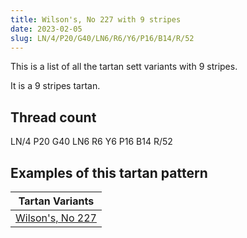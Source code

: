 ```yaml
---
title: Wilson's, No 227 with 9 stripes
date: 2023-02-05
slug: LN/4/P20/G40/LN6/R6/Y6/P16/B14/R/52
---
```

This is a list of all the tartan sett variants with 9 stripes.

It is a 9 stripes tartan.


## Thread count
LN/4 P20 G40 LN6 R6 Y6 P16 B14 R/52

## Examples of this tartan pattern

| Tartan Variants |
|---------------|
| [Wilson's, No 227](/variants/ln/4/p20/g40/ln6/r6/y6/p16/b14/r/52-b5480b0-g008000-lne0e0e0-p800080-rc00000-yf0c000)||
